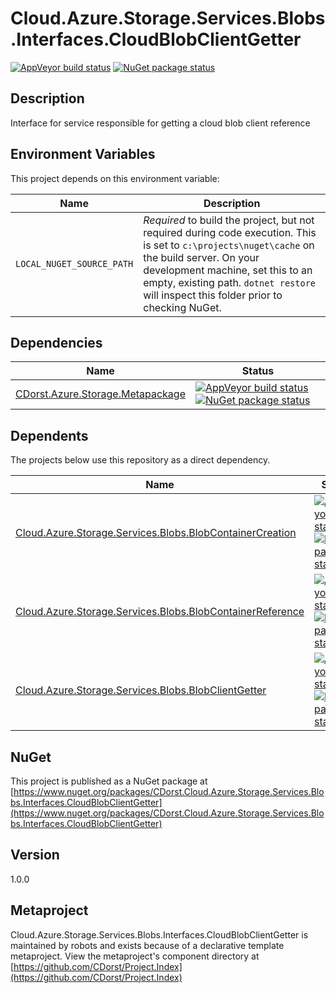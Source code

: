 # Cloud.Azure.Storage.Services.Blobs.Interfaces.CloudBlobClientGetter

[![AppVeyor build status](https://img.shields.io/appveyor/ci/cdorst/cloud-azure-storage-services-blobs-interfaces-clou.svg?label=AppVeyor&style=for-the-badge)](https://ci.appveyor.com/project/cdorst/cloud-azure-storage-services-blobs-interfaces-clou)
[![NuGet package status](https://img.shields.io/nuget/v/CDorst.Cloud.Azure.Storage.Services.Blobs.Interfaces.CloudBlobClientGetter.svg?label=NuGet&style=for-the-badge)](https://www.nuget.org/packages/CDorst.Cloud.Azure.Storage.Services.Blobs.Interfaces.CloudBlobClientGetter)

## Description

Interface for service responsible for getting a cloud blob client reference

## Environment Variables

This project depends on this environment variable:

Name | Description
---- | -----------
`LOCAL_NUGET_SOURCE_PATH` | *Required* to build the project, but not required during code execution. This is set to `c:\projects\nuget\cache` on the build server. On your development machine, set this to an empty, existing path. `dotnet restore` will inspect this folder prior to checking NuGet.

## Dependencies

Name | Status
---- | ------
[CDorst.Azure.Storage.Metapackage](https://github.com/CDorst/Azure.Storage.Metapackage) | [![AppVeyor build status](https://img.shields.io/appveyor/ci/cdorst/azure-storage-metapackage.svg?label=AppVeyor&style=flat-square)](https://ci.appveyor.com/project/cdorst/azure-storage-metapackage) [![NuGet package status](https://img.shields.io/nuget/v/CDorst.Azure.Storage.Metapackage.svg?label=NuGet&style=flat-square)](https://www.nuget.org/packages/CDorst.Azure.Storage.Metapackage)

## Dependents

The projects below use this repository as a direct dependency.

Name | Status
---- | ------
[Cloud.Azure.Storage.Services.Blobs.BlobContainerCreation](https://github.com/CDorst/Cloud.Azure.Storage.Services.Blobs.BlobContainerCreation) | [![AppVeyor build status](https://img.shields.io/appveyor/ci/cdorst/cloud-azure-storage-services-blobs-blobcontainercr.svg?label=AppVeyor&style=flat-square)](https://ci.appveyor.com/project/cdorst/cloud-azure-storage-services-blobs-blobcontainercr) [![NuGet package status](https://img.shields.io/nuget/v/CDorst.Cloud.Azure.Storage.Services.Blobs.BlobContainerCreation.svg?label=NuGet&style=flat-square)](https://www.nuget.org/packages/CDorst.Cloud.Azure.Storage.Services.Blobs.BlobContainerCreation)
[Cloud.Azure.Storage.Services.Blobs.BlobContainerReference](https://github.com/CDorst/Cloud.Azure.Storage.Services.Blobs.BlobContainerReference) | [![AppVeyor build status](https://img.shields.io/appveyor/ci/cdorst/cloud-azure-storage-services-blobs-blobcontainerre.svg?label=AppVeyor&style=flat-square)](https://ci.appveyor.com/project/cdorst/cloud-azure-storage-services-blobs-blobcontainerre) [![NuGet package status](https://img.shields.io/nuget/v/CDorst.Cloud.Azure.Storage.Services.Blobs.BlobContainerReference.svg?label=NuGet&style=flat-square)](https://www.nuget.org/packages/CDorst.Cloud.Azure.Storage.Services.Blobs.BlobContainerReference)
[Cloud.Azure.Storage.Services.Blobs.BlobClientGetter](https://github.com/CDorst/Cloud.Azure.Storage.Services.Blobs.BlobClientGetter) | [![AppVeyor build status](https://img.shields.io/appveyor/ci/cdorst/cloud-azure-storage-services-blobs-blobclientgette.svg?label=AppVeyor&style=flat-square)](https://ci.appveyor.com/project/cdorst/cloud-azure-storage-services-blobs-blobclientgette) [![NuGet package status](https://img.shields.io/nuget/v/CDorst.Cloud.Azure.Storage.Services.Blobs.BlobClientGetter.svg?label=NuGet&style=flat-square)](https://www.nuget.org/packages/CDorst.Cloud.Azure.Storage.Services.Blobs.BlobClientGetter)

## NuGet


This project is published as a NuGet package at [https://www.nuget.org/packages/CDorst.Cloud.Azure.Storage.Services.Blobs.Interfaces.CloudBlobClientGetter](https://www.nuget.org/packages/CDorst.Cloud.Azure.Storage.Services.Blobs.Interfaces.CloudBlobClientGetter)

## Version

1.0.0

## Metaproject

Cloud.Azure.Storage.Services.Blobs.Interfaces.CloudBlobClientGetter is maintained by robots and exists because of a declarative template metaproject. View the metaproject's component directory at [https://github.com/CDorst/Project.Index](https://github.com/CDorst/Project.Index)

